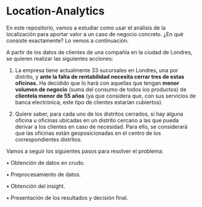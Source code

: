 # Location-Analytics
En este repositorio, vamos a estudiar como usar el análisis de la localización para aportar valor a un caso de negocio concreto. ¿En qué consiste exactamente? Lo vemos a continuación.

A partir de los datos de clientes de una compañía en la ciudad de Londres, se quieren realizar las siguientes acciones:

1.	La empresa tiene actualmente 33 sucursales en Londres, una por distrito, y **ante la falta de rentabilidad necesita cerrar tres de estas oficinas.** Ha decidido que lo hará con aquellas que tengan **menor volumen de negocio** (suma del consumo de todos los productos) de **clientela menor de 55 años** (ya que considera que, con sus servicios de banca electrónica, este tipo de clientes estarían cubiertos).

2.	Quiere saber, para cada uno de los distritos cerrados, si hay alguna oficina u oficinas ubicadas en un distrito cercano a las que pueda derivar a los clientes en caso de necesidad. Para ello, se considerará que las oficinas están geoposicionadas en el centro de los correspondientes distritos.

Vamos a seguir los siguientes pasos para resolver el problema:

 •	Obtención de datos en crudo.

 •	Preprocesamiento de datos.

 •	Obtención del insight.

 •	Presentación de los resultados y decisión final.


